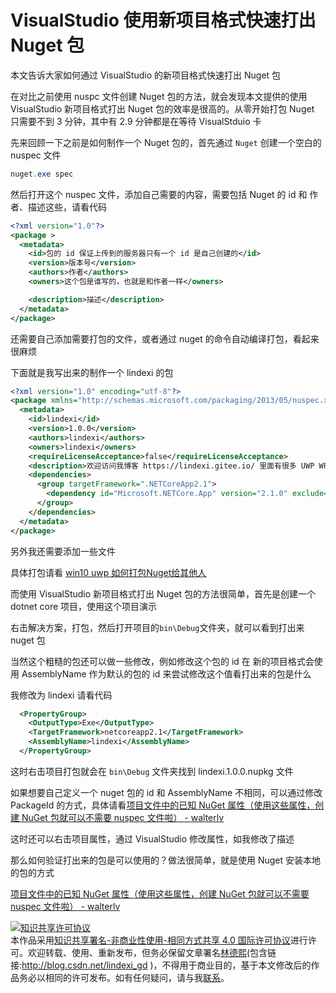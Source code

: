 
# VisualStudio 使用新项目格式快速打出 Nuget 包

本文告诉大家如何通过 VisualStudio 的新项目格式快速打出 Nuget 包

<!--more-->


<!-- csdn -->

在对比之前使用 nuspc 文件创建 Nuget 包的方法，就会发现本文提供的使用  VisualStudio 新项目格式打出 Nuget 包的效率是很高的。从零开始打包 Nuget 只需要不到 3 分钟，其中有 2.9 分钟都是在等待 VisualStduio 卡

先来回顾一下之前是如何制作一个 Nuget 包的，首先通过 `Nuget` 创建一个空白的 nuspec 文件

```csharp
nuget.exe spec
```

然后打开这个 nuspec 文件，添加自己需要的内容，需要包括 Nuget 的 id 和 作者、描述这些，请看代码

```xml
<?xml version="1.0"?>
<package >
  <metadata>
    <id>包的 id 保证上传到的服务器只有一个 id 是自己创建的</id>
    <version>版本号</version>
    <authors>作者</authors>
    <owners>这个包是谁写的，也就是和作者一样</owners>

    <description>描述</description>
  </metadata>
</package>
```

还需要自己添加需要打包的文件，或者通过 nuget 的命令自动编译打包，看起来很麻烦

下面就是我写出来的制作一个 lindexi 的包

```xml
<?xml version="1.0" encoding="utf-8"?>
<package xmlns="http://schemas.microsoft.com/packaging/2013/05/nuspec.xsd">
  <metadata>
    <id>lindexi</id>
    <version>1.0.0</version>
    <authors>lindexi</authors>
    <owners>lindexi</owners>
    <requireLicenseAcceptance>false</requireLicenseAcceptance>
    <description>欢迎访问我博客 https://lindexi.gitee.io/ 里面有很多 UWP WPF 博客</description>
    <dependencies>
      <group targetFramework=".NETCoreApp2.1">
        <dependency id="Microsoft.NETCore.App" version="2.1.0" exclude="Build,Analyzers" />
      </group>
    </dependencies>
  </metadata>
</package>
```

另外我还需要添加一些文件

具体打包请看 [win10 uwp 如何打包Nuget给其他人](https://lindexi.gitee.io/post/win10-uwp-%E5%A6%82%E4%BD%95%E6%89%93%E5%8C%85Nuget%E7%BB%99%E5%85%B6%E4%BB%96%E4%BA%BA.html )

而使用 VisualStudio 新项目格式打出 Nuget 包的方法很简单，首先是创建一个 dotnet core 项目，使用这个项目演示

右击解决方案，打包，然后打开项目的`bin\Debug`文件夹，就可以看到打出来 nuget 包

当然这个粗糙的包还可以做一些修改，例如修改这个包的 id 在 新的项目格式会使用 AssemblyName 作为默认的包的 id 来尝试修改这个值看打出来的包是什么

我修改为 lindexi 请看代码

```xml
  <PropertyGroup>
    <OutputType>Exe</OutputType>
    <TargetFramework>netcoreapp2.1</TargetFramework>
    <AssemblyName>lindexi</AssemblyName>
  </PropertyGroup>
```

这时右击项目打包就会在 `bin\Debug` 文件夹找到 lindexi.1.0.0.nupkg 文件

如果想要自己定义一个 nuget 包的 id 和 AssemblyName 不相同，可以通过修改 PackageId 的方式，具体请看[项目文件中的已知 NuGet 属性（使用这些属性，创建 NuGet 包就可以不需要 nuspec 文件啦） - walterlv](https://walterlv.com/post/known-nuget-properties-in-csproj.html )

这时还可以右击项目属性，通过 VisualStudio 修改属性，如我修改了描述

那么如何验证打出来的包是可以使用的？做法很简单，就是使用 Nuget 安装本地的包的方式

[项目文件中的已知 NuGet 属性（使用这些属性，创建 NuGet 包就可以不需要 nuspec 文件啦） - walterlv](https://walterlv.com/post/known-nuget-properties-in-csproj.html )





<a rel="license" href="http://creativecommons.org/licenses/by-nc-sa/4.0/"><img alt="知识共享许可协议" style="border-width:0" src="https://licensebuttons.net/l/by-nc-sa/4.0/88x31.png" /></a><br />本作品采用<a rel="license" href="http://creativecommons.org/licenses/by-nc-sa/4.0/">知识共享署名-非商业性使用-相同方式共享 4.0 国际许可协议</a>进行许可。欢迎转载、使用、重新发布，但务必保留文章署名[林德熙](http://blog.csdn.net/lindexi_gd)(包含链接:http://blog.csdn.net/lindexi_gd )，不得用于商业目的，基于本文修改后的作品务必以相同的许可发布。如有任何疑问，请与我[联系](mailto:lindexi_gd@163.com)。